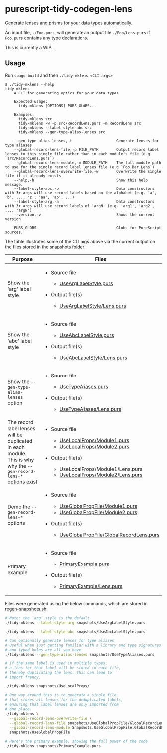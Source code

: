 # purescript-tidy-codegen-lens

Generate lenses and prisms for your data types automatically.

An input file, `./Foo.purs`, will generate an output file `./Foo/Lens.purs` if `Foo.purs` contains any type declarations.

This is currently a WIP.

## Usage

Run `spago build` and then `./tidy-mklens <CLI args>`

```
$ ./tidy-mklens --help
tidy-mklens
    A CLI for generating optics for your data types
    
    Expected usage: 
      tidy-mklens [OPTIONS] PURS_GLOBS...
    
    Examples:
      tidy-mklens src
      tidy-mklens -w -p src/RecordLens.purs -m RecordLens src
      tidy-mklens --label-style-abc src
      tidy-mklens --gen-type-alias-lenses src

    --gen-type-alias-lenses,-t                    Generate lenses for type aliases
    --global-record-lens-file,-p FILE_PATH        Output record label lenses to this single file rather than in each module's file (e.g. `src/RecordLens.purs`)
    --global-record-lens-module,-m MODULE_PATH    The full module path to use for the single record label lenses file (e.g `Foo.Bar.Lens`)
    --global-record-lens-overwrite-file,-w        Overwrite the single file if it already exists
    --help,-h                                     Show this help message.
    --label-style-abc,-b                          Data constructors with 3+ args will use record labels based on the alphabet (e.g. 'a', 'b', ..., 'z', 'aa', 'ab', ...)
    --label-style-arg,-a                          Data constructors with 3+ args will use record labels of 'argN' (e.g. 'arg1', 'arg2', ..., 'argN')
    --version,-v                                  Shows the current version
    
    PURS_GLOBS                                    Globs for PureScript sources.
```

The table illustrates some of the CLI args above via the current output on the files stored in the [snapshots folder](./snapshots).

| Purpose | Files |
| - | - |
| Show the 'arg' label style | <ul><li><p>Source file</p><ul><li>[UseArgLabelStyle.purs](./snapshots/UseArgLabelStyle.purs)</li></ul></li><li><p>Output file(s)</p><ul><li>[UseArgLabelStyle/Lens.purs](./snapshots/UseArgLabelStyle/Lens.purs)</li></ul></li></ul> |
| Show the 'abc' label style | <ul><li><p>Source file</p><ul><li>[UseAbcLabelStyle.purs](./snapshots/UseAbcLabelStyle.purs)</li></ul></li><li><p>Output file(s)</p><ul><li>[UseAbcLabelStyle/Lens.purs](./snapshots/UseAbcLabelStyle/Lens.purs)</li></ul></li></ul> |
| Show the `--gen-type-alias-lenses` option | <ul><li><p>Source file</p><ul><li>[UseTypeAliases.purs](./snapshots/UseTypeAliases.purs)</li></ul></li><li><p>Output file(s)</p><ul><li>[UseTypeAliases/Lens.purs](./snapshots/UseTypeAliases/Lens.purs)</li></ul></li></ul> |
| The record label lenses will be duplicated in each module. This is why why the `--gen-record-lens-*` options exist | <ul><li><p>Source file</p><ul><li>[UseLocalProps/Module1.purs](./snapshots/UseLocalProps/Module1.purs)</li><li>[UseLocalProps/Module2.purs](./snapshots/UseLocalProps/Module2.purs)</li></ul></li><li><p>Output file(s)</p><ul><li>[UseLocalProps/Module1/Lens.purs](./snapshots/UseLocalProps/Module1/Lens.purs)</li><li>[UseLocalProps/Module2/Lens.purs](./snapshots/UseLocalProps/Module2/Lens.purs)</li></ul></li></ul> |
| Demo the `--gen-record-lens-*` options | <ul><li><p>Source file</p><ul><li>[UseGlobalPropFile/Module1.purs](./snapshots/UseGlobalPropFile/Module1.purs)</li><li>[UseGlobalPropFile/Module2.purs](./snapshots/UseGlobalPropFile/Module2.purs)</li></ul></li><li><p>Output file(s)</p><ul><li>[UseGlobalPropFile/GlobalRecordLens.purs](./snapshots/UseGlobalPropFile/GlobalRecordLens.purs)</li></ul></li></ul> |
| Primary example | <ul><li><p>Source file</p><ul><li>[PrimaryExample.purs](./snapshots/PrimaryExample.purs)</li></ul></li><li><p>Output file(s)</p><ul><li>[PrimaryExample/Lens.purs](./snapshots/PrimaryExample/Lens.purs)</li></ul></li></ul> |

Files were generated using the below commands, which are stored in [regen-snapshots.sh](./regen-snapshots.sh):

```bash
# Note: the `arg` style is the default
./tidy-mklens --label-style-arg snapshots/UseArgLabelStyle.purs

./tidy-mklens --label-style-abc snapshots/UseAbcLabelStyle.purs

# Can optionally generate lenses for type aliases
# Useful when just getting familiar with a library and type signatures
# and typed holes are all you have
./tidy-mklens --gen-type-alias-lenses snapshots/UseTypeAliases.purs

# If the same label is used in multiple types,
# a lens for that label will be stored in each file,
# thereby duplicating the lens. This can lead to
# import frency.

./tidy-mklens snapshots/UseLocalProps/

# One way around this is to generate a single file
# that stores all lenses for the deduplicated labels,
# ensuring that label lenses are only imported from
# one place.
./tidy-mklens \
  --global-record-lens-overwrite-file \
  --global-record-lens-file snapshots/UseGlobalPropFile/GlobalRecordLens.purs \
  --global-record-lens-module Snapshots.UseGlobalPropFile.GlobalRecordLens \
  snapshots/UseGlobalPropFile

# Here's the primary example, showing the full power of the code
./tidy-mklens snapshots/PrimaryExample.purs
```
